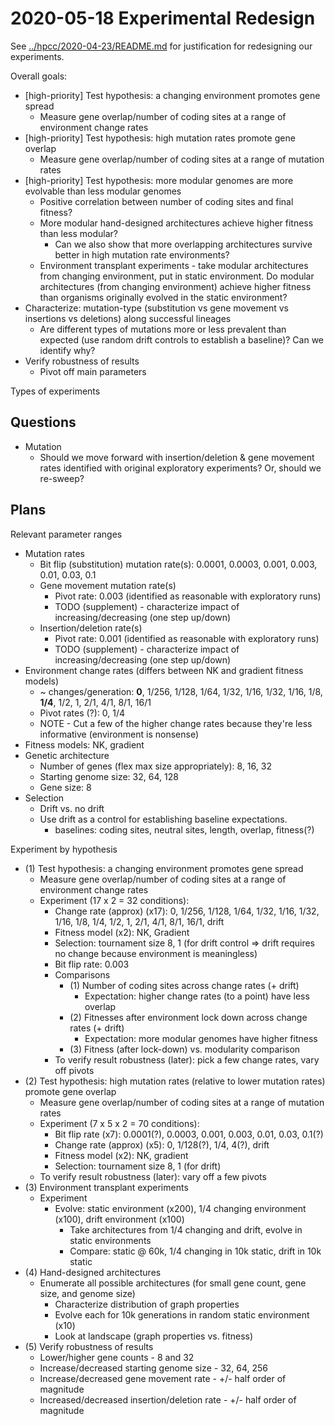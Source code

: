 # 2020-05-18 Experimental Redesign

See [../hpcc/2020-04-23/README.md](../hpcc/2020-04-23/README.md) for justification for redesigning our
experiments.

Overall goals:

- [high-priority] Test hypothesis: a changing environment promotes gene spread
  - Measure gene overlap/number of coding sites at a range of environment change rates
- [high-priority] Test hypothesis: high mutation rates promote gene overlap
  - Measure gene overlap/number of coding sites at a range of mutation rates
- [high-priority] Test hypothesis: more modular genomes are more evolvable than less modular genomes
  - Positive correlation between number of coding sites and final fitness?
  - More modular hand-designed architectures achieve higher fitness than less modular?
    - Can we also show that more overlapping architectures survive better in high mutation rate environments?
  - Environment transplant experiments - take modular architectures from changing environment, put in
    static environment. Do modular architectures (from changing environment) achieve higher fitness
    than organisms originally evolved in the static environment?
- Characterize: mutation-type (substitution vs gene movement vs insertions vs deletions) along successful
  lineages
  - Are different types of mutations more or less prevalent than expected (use random drift controls
    to establish a baseline)? Can we identify why?
- Verify robustness of results
  - Pivot off main parameters

Types of experiments

## Questions

- Mutation
  - Should we move forward with insertion/deletion & gene movement rates identified with original exploratory
    experiments? Or, should we re-sweep?

## Plans

Relevant parameter ranges

- Mutation rates
  - Bit flip (substitution) mutation rate(s): 0.0001, 0.0003, 0.001, 0.003, 0.01, 0.03, 0.1
  - Gene movement mutation rate(s)
    - Pivot rate: 0.003 (identified as reasonable with exploratory runs)
    - TODO (supplement) - characterize impact of increasing/decreasing (one step up/down)
  - Insertion/deletion rate(s)
    - Pivot rate: 0.001 (identified as reasonable with exploratory runs)
    - TODO (supplement) - characterize impact of increasing/decreasing (one step up/down)
- Environment change rates (differs between NK and gradient fitness models)
  - ~ changes/generation: **0**, 1/256, 1/128, 1/64, 1/32, 1/16, 1/32, 1/16, 1/8, **1/4**, 1/2, 1, 2/1, 4/1, 8/1, 16/1
  -  Pivot rates (?): 0, 1/4
  - NOTE - Cut a few of the higher change rates because they're less informative (environment is nonsense)
- Fitness models: NK, gradient
- Genetic architecture
  - Number of genes (flex max size appropriately): 8, 16, 32
  - Starting genome size: 32, 64, 128
  - Gene size: 8
- Selection
  - Drift vs. no drift
  - Use drift as a control for establishing baseline expectations.
    - baselines: coding sites, neutral sites, length, overlap, fitness(?)

Experiment by hypothesis

- (1) Test hypothesis: a changing environment promotes gene spread
  - Measure gene overlap/number of coding sites at a range of environment change rates
  - Experiment (17 x 2 = 32 conditions):
    - Change rate (approx) (x17): 0, 1/256, 1/128, 1/64, 1/32, 1/16, 1/32, 1/16, 1/8, 1/4, 1/2, 1, 2/1, 4/1, 8/1, 16/1, drift
    - Fitness model (x2): NK, Gradient
    - Selection: tournament size 8, 1 (for drift control => drift requires no change because environment is meaningless)
    - Bit flip rate: 0.003
    - Comparisons
      - (1) Number of coding sites across change rates (+ drift)
        - Expectation: higher change rates (to a point) have less overlap
      - (2) Fitnesses after environment lock down across change rates (+ drift)
        - Expectation: more modular genomes have higher fitness
      - (3) Fitness (after lock-down) vs. modularity comparison
    - To verify result robustness (later): pick a few change rates, vary off pivots
- (2) Test hypothesis: high mutation rates (relative to lower mutation rates) promote gene
  overlap
  - Measure gene overlap/number of coding sites at a range of mutation rates
  - Experiment (7 x 5 x 2 = 70 conditions):
    - Bit flip rate (x7): 0.0001(?), 0.0003, 0.001, 0.003, 0.01, 0.03, 0.1(?)
    - Change rate (approx) (x5): 0, 1/128(?), 1/4, 4(?), drift
    - Fitness model (x2): NK, gradient
    - Selection: tournament size 8, 1 (for drift)
  - To verify result robustness (later): vary off a few pivots
- (3) Environment transplant experiments
  - Experiment
    - Evolve: static environment (x200), 1/4 changing environment (x100), drift environment (x100)
      - Take architectures from 1/4 changing and drift, evolve in static environments
      - Compare: static @ 60k, 1/4 changing in 10k static, drift in 10k static
- (4) Hand-designed architectures
  - Enumerate all possible architectures (for small gene count, gene size, and genome size)
    - Characterize distribution of graph properties
    - Evolve each for 10k generations in random static environment (x10)
    - Look at landscape (graph properties vs. fitness)
- (5) Verify robustness of results
  - Lower/higher gene counts - 8 and 32
  - Increase/decreased starting genome size - 32, 64, 256
  - Increase/decreased gene movement rate - +/- half order of magnitude
  - Increased/decreased insertion/deletion rate - +/- half order of magnitude
